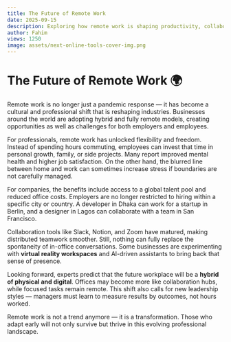 ```yaml
---
title: The Future of Remote Work
date: 2025-09-15
description: Exploring how remote work is shaping productivity, collaboration, and lifestyle in 2025.
author: Fahim
views: 1250
image: assets/next-online-tools-cover-img.png
---
```


# The Future of Remote Work 🌍

Remote work is no longer just a pandemic response — it has become a cultural and professional shift that is reshaping industries. Businesses around the world are adopting hybrid and fully remote models, creating opportunities as well as challenges for both employers and employees.  

For professionals, remote work has unlocked flexibility and freedom. Instead of spending hours commuting, employees can invest that time in personal growth, family, or side projects. Many report improved mental health and higher job satisfaction. On the other hand, the blurred line between home and work can sometimes increase stress if boundaries are not carefully managed.  

For companies, the benefits include access to a global talent pool and reduced office costs. Employers are no longer restricted to hiring within a specific city or country. A developer in Dhaka can work for a startup in Berlin, and a designer in Lagos can collaborate with a team in San Francisco.  

Collaboration tools like Slack, Notion, and Zoom have matured, making distributed teamwork smoother. Still, nothing can fully replace the spontaneity of in-office conversations. Some businesses are experimenting with **virtual reality workspaces** and AI-driven assistants to bring back that sense of presence.  

Looking forward, experts predict that the future workplace will be a **hybrid of physical and digital**. Offices may become more like collaboration hubs, while focused tasks remain remote. This shift also calls for new leadership styles — managers must learn to measure results by outcomes, not hours worked.  

Remote work is not a trend anymore — it is a transformation. Those who adapt early will not only survive but thrive in this evolving professional landscape.
